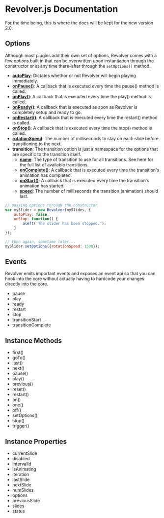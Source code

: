 # Revolver.js Documentation

For the time being, this is where the docs will be kept for the new version 2.0.

## Options

Although most plugins add their own set of options, Revolver comes with a few options built in that can be overwritten upon instantiation through the constructor or at any time there-after through the `setOptions()` method.

* [**autoPlay**](https://github.com/revolverjs/revolverjs/blob/master/docs/options/autoplay.md): Dictates whethor or not Revolver will begin playing immediately.
* [**onPause()**](https://github.com/revolverjs/revolverjs/blob/master/docs/options/onpause.md): A callback that is executed every time the pause() method is called.
* [**onPlay()**](https://github.com/revolverjs/revolverjs/blob/master/docs/options/onplay.md): A callback that is executed every time the play() method is called.
* [**onReady()**](https://github.com/revolverjs/revolverjs/blob/master/docs/options/onready.md): A callback that is executed as soon as Revolver is completely setup and ready to go.
* [**onRestart()**](https://github.com/revolverjs/revolverjs/blob/master/docs/options/onrestart.md): A callback that is executed every time the restart() method is called.
* [**onStop()**](https://github.com/revolverjs/revolverjs/blob/master/docs/options/onstop.md): A callback that is executed every time the stop() method is called.
* [**rotationSpeed**](https://github.com/revolverjs/revolverjs/blob/master/docs/options/rotationspeed.md): The number of milliseconds to stay on each slide before transitioning to the next.
* **transition**: The transition option is just a namespace for the options that are specific to the transition itself.
  * [**name**](https://github.com/revolverjs/revolverjs/blob/master/docs/options/transition/name.md): The type of transition to use for all transitions. See here for the full list of available transitions.
  * [**onComplete()**](https://github.com/revolverjs/revolverjs/blob/master/docs/options/transition/oncomplete.md): A callback that is executed every time the transition's animation has completed.
  * [**onStart()**](https://github.com/revolverjs/revolverjs/blob/master/docs/options/transition/onstart.md): A callback that is executed every time the transition's animation has started.
  * [**speed**](https://github.com/revolverjs/revolverjs/blob/master/docs/options/transition/speed.md): The number of milliseconds the transition (animation) should last.

```javascript
// passing options through the constructor
var mySlider = new Revolver(mySlides, {
	autoPlay: false,
	onStop: function() {
		aleft('The slider has been stopped.');	
	}
});

// then again, sometime later...
mySlider.setOptions({rotationSpeed: 1500});
```

## Events

Revolver emits important events and exposes an event api so that you can hook into the core without actually having to hardcode your changes directly into the core. 

* pause
* play
* ready
* restart
* stop
* transitionStart
* transitionComplete

## Instance Methods

* first()
* goTo()
* last()
* next()
* pause()
* play()
* previous()
* reset()
* restart()
* on()
* one()
* off()
* setOptions()
* stop()
* trigger()

## Instance Properties

* currentSlide
* disabled
* intervalId
* isAnimating
* iteration
* lastSlide
* nextSlide
* numSlides
* options
* previousSlide
* slides
* status